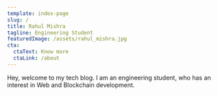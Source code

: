 ```yaml
---
template: index-page
slug: /
title: Rahul Mishra
tagline: Engineering Student
featuredImage: /assets/rahul_mishra.jpg
cta:
  ctaText: Know more
  ctaLink: /about
---
```

Hey, welcome to my tech blog. I am an engineering student, who has an interest in Web and Blockchain development.